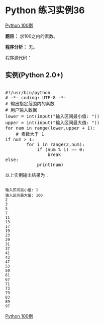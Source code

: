 Python 练习实例36
=============

 [Python 100例](python-100-examples.md)


 **题目：** 求100之内的素数。

 **程序分析：** 无。

 程序源代码：

  实例(Python 2.0+)
---------------

 <pre>

#!/usr/bin/python
# -*- coding: UTF-8 -*-
# 输出指定范围内的素数
# 用户输入数据
lower = int(input("输入区间最小值: "))
upper = int(input("输入区间最大值: "))
for num in range(lower,upper + 1):
    # 素数大于 1
if num > 1:
        for i in range(2,num):
            if (num % i) == 0:
                break
else:
            print(num)
</pre>

  以上实例输出结果为：


```

输入区间最小值: 1
输入区间最大值: 100
2
3
5
7
11
13
17
19
23
29
31
37
41
43
47
53
59
61
67
71
73
79
83
89
97

```

[Python 100例](python-100-examples.md)
